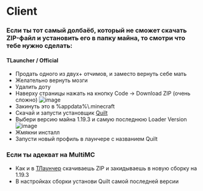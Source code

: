 # Client


### Если ты тот самый долбаёб, который не сможет скачать ZIP-файл и установить его в папку майна, то смотри что тебе нужно сделать:

#### TLauncher / Official
* Продать одного из двух+ отчимов, и заместо вернуть себе мать
* Желательно вернуть мозги
* Удалить доту
* Наверху страницы нажать на кнопку Code -> Download ZIP (очень сложно)
![image](https://github.com/ProstitServer/Client/assets/92324273/6b28f18c-a774-411f-8429-1e13b13b74d5)
* Закинуть это в %appdata%\\.minecraft
* Скачай и запусти установщик [Quilt](https://quiltmc.org/en/install/client/)
* Выбери версию майна 1.19.3 и самую последнюю Loader Version
![image](https://github.com/ProstitServer/Client/assets/92324273/58eb44b5-e507-4960-9ba1-b90788c6494a)
* Жмякни инсталл
* Запусти новый профиль в лаунчере с названием Quilt

### Если ты адекват на MultiMC
* Как и в [ТЛаунчер](https://github.com/ProstitServer/Client#TLauncher%20%2F%20Official) скачиваешь ZIP и закидываешь в новую сборку на 1.19.3
* В настройках сборки установи Quilt самой последней версии
